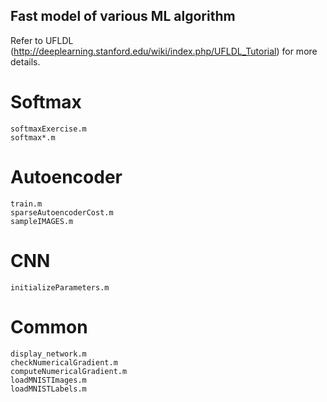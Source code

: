 Fast model of various ML algorithm
---
Refer to UFLDL (http://deeplearning.stanford.edu/wiki/index.php/UFLDL_Tutorial) for more details.

# Softmax
    softmaxExercise.m
    softmax*.m

# Autoencoder
    train.m
    sparseAutoencoderCost.m
    sampleIMAGES.m

# CNN
    initializeParameters.m

# Common
    display_network.m
    checkNumericalGradient.m
    computeNumericalGradient.m
    loadMNISTImages.m
    loadMNISTLabels.m